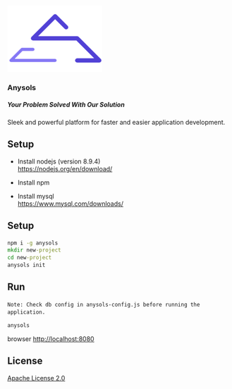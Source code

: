 [![Anysols](assets/img/logo-color.png "Anysols" )](https://anysols.com)

### Anysols
##### Your Problem Solved With Our Solution

Sleek and powerful platform for faster and easier application development.


## Setup
* Install nodejs  (version 8.9.4)  
https://nodejs.org/en/download/

* Install npm

* Install mysql  
https://www.mysql.com/downloads/

## Setup
```cmd 
npm i -g anysols
mkdir new-project
cd new-project
anysols init 
```

## Run
`Note: Check db config in anysols-config.js before running the application.`

```cmd 
anysols
```

browser [http://localhost:8080](http://localhost:8080)

## License
[Apache License 2.0](/LICENSE)
